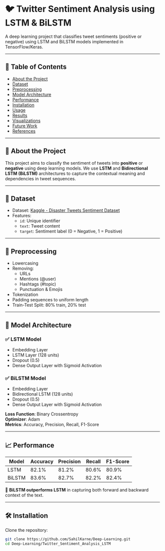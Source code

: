 # 🐦 Twitter Sentiment Analysis using LSTM & BiLSTM

A deep learning project that classifies tweet sentiments (positive or negative) using LSTM and BiLSTM models implemented in TensorFlow/Keras.

---

## 📌 Table of Contents

- [About the Project](#about-the-project)
- [Dataset](#dataset)
- [Preprocessing](#preprocessing)
- [Model Architecture](#model-architecture)
- [Performance](#performance)
- [Installation](#installation)
- [Usage](#usage)
- [Results](#results)
- [Visualizations](#visualizations)
- [Future Work](#future-work)
- [References](#references)

---

## 🧠 About the Project

This project aims to classify the sentiment of tweets into **positive** or **negative** using deep learning models. We use **LSTM** and **Bidirectional LSTM (BiLSTM)** architectures to capture the contextual meaning and dependencies in tweet sequences.

---

## 📂 Dataset

- Dataset: [Kaggle - Disaster Tweets Sentiment Dataset](https://www.kaggle.com/datasets)
- Features:
  - `id`: Unique identifier
  - `text`: Tweet content
  - `target`: Sentiment label (0 = Negative, 1 = Positive)

---

## 🔧 Preprocessing

- Lowercasing
- Removing:
  - URLs
  - Mentions (@user)
  - Hashtags (#topic)
  - Punctuation & Emojis
- Tokenization
- Padding sequences to uniform length
- Train-Test Split: 80% train, 20% test

---

## 🧱 Model Architecture

### ✅ LSTM Model

- Embedding Layer
- LSTM Layer (128 units)
- Dropout (0.5)
- Dense Output Layer with Sigmoid Activation

### ✅ BiLSTM Model

- Embedding Layer
- Bidirectional LSTM (128 units)
- Dropout (0.5)
- Dense Output Layer with Sigmoid Activation

**Loss Function**: Binary Crossentropy  
**Optimizer**: Adam  
**Metrics**: Accuracy, Precision, Recall, F1-Score

---

## 📈 Performance

| Model     | Accuracy | Precision | Recall | F1-Score |
|-----------|----------|-----------|--------|----------|
| LSTM      | 82.1%    | 81.2%     | 80.6%  | 80.9%    |
| BiLSTM    | 83.6%    | 82.7%     | 82.2%  | 82.4%    |

📌 **BiLSTM outperforms LSTM** in capturing both forward and backward context of the text.

---

## 🛠️ Installation

Clone the repository:

```bash
git clone https://github.com/SahilKarne/Deep-Learning.git
cd Deep-Learning/Twitter_Sentiment_Analysis_LSTM
